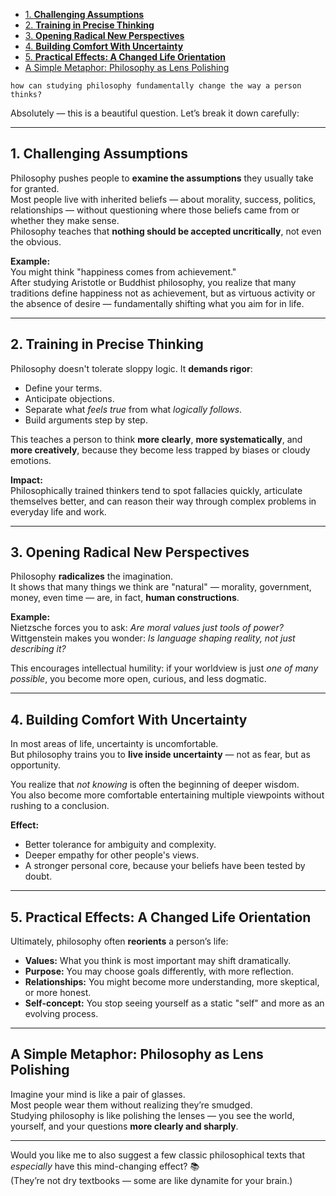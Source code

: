 - [1. **Challenging Assumptions**](#1-challenging-assumptions)
- [2. **Training in Precise Thinking**](#2-training-in-precise-thinking)
- [3. **Opening Radical New Perspectives**](#3-opening-radical-new-perspectives)
- [4. **Building Comfort With Uncertainty**](#4-building-comfort-with-uncertainty)
- [5. **Practical Effects: A Changed Life Orientation**](#5-practical-effects-a-changed-life-orientation)
- [A Simple Metaphor: Philosophy as Lens Polishing](#a-simple-metaphor-philosophy-as-lens-polishing)

```
how can studying philosophy fundamentally change the way a person thinks?
```

Absolutely — this is a beautiful question. Let’s break it down carefully:

---

## 1. **Challenging Assumptions**

Philosophy pushes people to **examine the assumptions** they usually take for granted.  
Most people live with inherited beliefs — about morality, success, politics, relationships — without questioning where those beliefs came from or whether they make sense.  
Philosophy teaches that **nothing should be accepted uncritically**, not even the obvious.

**Example:**  
You might think "happiness comes from achievement."  
After studying Aristotle or Buddhist philosophy, you realize that many traditions define happiness not as achievement, but as virtuous activity or the absence of desire — fundamentally shifting what you aim for in life.

---

## 2. **Training in Precise Thinking**

Philosophy doesn't tolerate sloppy logic. It **demands rigor**:

- Define your terms.
- Anticipate objections.
- Separate what _feels true_ from what _logically follows_.
- Build arguments step by step.

This teaches a person to think **more clearly**, **more systematically**, and **more creatively**, because they become less trapped by biases or cloudy emotions.

**Impact:**  
Philosophically trained thinkers tend to spot fallacies quickly, articulate themselves better, and can reason their way through complex problems in everyday life and work.

---

## 3. **Opening Radical New Perspectives**

Philosophy **radicalizes** the imagination.  
It shows that many things we think are "natural" — morality, government, money, even time — are, in fact, **human constructions**.

**Example:**  
Nietzsche forces you to ask: _Are moral values just tools of power?_  
Wittgenstein makes you wonder: _Is language shaping reality, not just describing it?_

This encourages intellectual humility: if your worldview is just _one of many possible_, you become more open, curious, and less dogmatic.

---

## 4. **Building Comfort With Uncertainty**

In most areas of life, uncertainty is uncomfortable.  
But philosophy trains you to **live inside uncertainty** — not as fear, but as opportunity.

You realize that _not knowing_ is often the beginning of deeper wisdom.  
You also become more comfortable entertaining multiple viewpoints without rushing to a conclusion.

**Effect:**

- Better tolerance for ambiguity and complexity.
- Deeper empathy for other people's views.
- A stronger personal core, because your beliefs have been tested by doubt.

---

## 5. **Practical Effects: A Changed Life Orientation**

Ultimately, philosophy often **reorients** a person’s life:

- **Values:** What you think is most important may shift dramatically.
- **Purpose:** You may choose goals differently, with more reflection.
- **Relationships:** You might become more understanding, more skeptical, or more honest.
- **Self-concept:** You stop seeing yourself as a static "self" and more as an evolving process.

---

## A Simple Metaphor: Philosophy as Lens Polishing

Imagine your mind is like a pair of glasses.  
Most people wear them without realizing they’re smudged.  
Studying philosophy is like polishing the lenses — you see the world, yourself, and your questions **more clearly and sharply**.

---

Would you like me to also suggest a few classic philosophical texts that _especially_ have this mind-changing effect? 📚  
(They’re not dry textbooks — some are like dynamite for your brain.)
